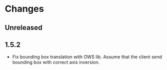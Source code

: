 # Changes

## Unreleased

## 1.5.2
* Fix bounding box translation with OWS lib.
  Assume that the client send bounding box with correct axis inversion.
